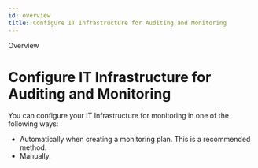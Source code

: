 ```yaml
---
id: overview
title: Configure IT Infrastructure for Auditing and Monitoring
---
```


Overview

# Configure IT Infrastructure for Auditing and Monitoring

You can configure your IT Infrastructure for monitoring in one of the following ways:

- Automatically when creating a monitoring plan. This is a recommended method.
- Manually.